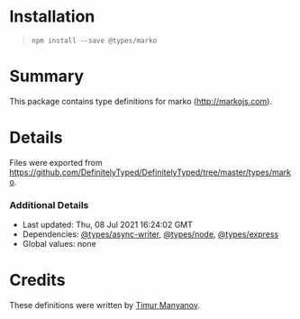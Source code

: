 # Installation
> `npm install --save @types/marko`

# Summary
This package contains type definitions for marko (http://markojs.com).

# Details
Files were exported from https://github.com/DefinitelyTyped/DefinitelyTyped/tree/master/types/marko.

### Additional Details
 * Last updated: Thu, 08 Jul 2021 16:24:02 GMT
 * Dependencies: [@types/async-writer](https://npmjs.com/package/@types/async-writer), [@types/node](https://npmjs.com/package/@types/node), [@types/express](https://npmjs.com/package/@types/express)
 * Global values: none

# Credits
These definitions were written by [Timur Manyanov](https://github.com/darkwebdev).
